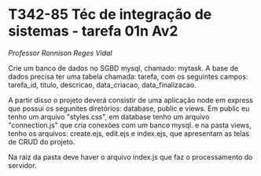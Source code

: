 # T342-85 Téc de integração de sistemas - tarefa 01n Av2

_Professor Ronnison Reges Vidal_

Crie um banco de dados no SGBD mysql, chamado: mytask. A base de dados precisa ter uma tabela chamada: tarefa, com os seguintes campos: tarefa_id, titulo, descricao, data_criacao, data_finalizacao.

A partir disso o projeto deverá consistir de uma aplicação node em express que possui os segunites diretórios: database, public e views. Em public eu tenho um arquivo "styles.css", em database tenho um arquivo "connection.js" que cria conexões com um banco mysql. e na pasta views, tenho os arquivos: create.ejs, edit.ejs e index.ejs, que apresentam as telas de CRUD do projeto.

Na raiz da pasta deve haver o arquivo index.js que faz o processamento do servidor.
